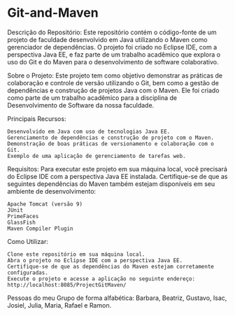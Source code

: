 # Git-and-Maven
Descrição do Repositório:
Este repositório contém o código-fonte de um projeto de faculdade desenvolvido em Java utilizando o Maven como gerenciador de dependências. O projeto foi criado no Eclipse IDE, com a perspectiva Java EE, e faz parte de um trabalho acadêmico que explora o uso do Git e do Maven para o desenvolvimento de software colaborativo.

Sobre o Projeto:
Este projeto tem como objetivo demonstrar as práticas de colaboração e controle de versão utilizando o Git, bem como a gestão de dependências e construção de projetos Java com o Maven. Ele foi criado como parte de um trabalho acadêmico para a disciplina de Desenvolvimento de Software da nossa faculdade.

Principais Recursos:

    Desenvolvido em Java com uso de tecnologias Java EE.
    Gerenciamento de dependências e construção de projeto com o Maven.
    Demonstração de boas práticas de versionamento e colaboração com o Git.
    Exemplo de uma aplicação de gerenciamento de tarefas web.

Requisitos:
Para executar este projeto em sua máquina local, você precisará do Eclipse IDE com a perspectiva Java EE instalada. Certifique-se de que as seguintes dependências do Maven também estejam disponíveis em seu ambiente de desenvolvimento:

    Apache Tomcat (versão 9)
    JUnit
    PrimeFaces
    GlassFish
    Maven Compiler Plugin

Como Utilizar:

    Clone este repositório em sua máquina local.
    Abra o projeto no Eclipse IDE com a perspectiva Java EE.
    Certifique-se de que as dependências do Maven estejam corretamente configuradas.
    Execute o projeto e acesse a aplicação no seguinte endereço: http://localhost:8085/ProjectGitMaven/

 Pessoas do meu Grupo de forma alfabética:
 Barbara, Beatriz, Gustavo, Isac, Josiel, Julia, Maria, Rafael e Ramon.
